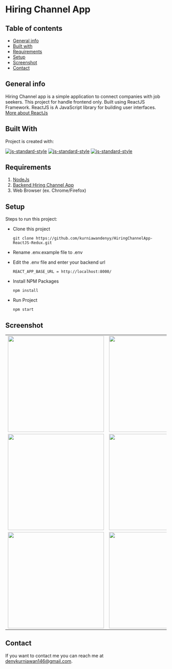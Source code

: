 # Hiring Channel App

## Table of contents
* [General info](#general-info)
* [Built with](#built-with)
* [Requirements](#requirements)
* [Setup](#setup)
* [Screenshot](#screenshot)
* [Contact](#contact)

## General info
Hiring Channel app is a simple application to connect companies with job seekers. This project for handle frontend only. Built using ReactJS Framework.
ReactJS is A JavaScript library for building user interfaces. [More about ReactJs](https://reactjs.org/)

## Built With
Project is created with:

[![js-standard-style](https://img.shields.io/badge/NodeJs-v.10.16-brightgreen)](https://nodejs.org/en/)
[![js-standard-style](https://img.shields.io/badge/ReactJs-v.16.12.0-red)](https://reactjs.org)
[![js-standard-style](https://img.shields.io/badge/React%20Redux-v.7.1-blueviolet)](https://react-redux.js.org/)

## Requirements
1. <a href="https://nodejs.org/en/">NodeJs</a>
2. [Backend Hiring Channel App](https://github.com/kurniawandenyy/BackendHiringChannelApp)
3. Web Browser (ex. Chrome/Firefox)

## Setup
Steps to run this project:

 - Clone this project
 
	``` git clone https://github.com/kurniawandenyy/HiringChannelApp-ReactJS-Redux.git ```
	
 - Rename .env.example file to .env
 - Edit the .env file and enter your backend url
 
 	``` REACT_APP_BASE_URL = http://localhost:8000/ ```
	
 - Install NPM Packages
 
	``` npm install ```
	
 - Run Project
 
	``` npm start ```

## Screenshot
<table>
<tr align='center'>
<td><img src=https://user-images.githubusercontent.com/48039021/72867282-f953a100-3d10-11ea-92f4-1a6850160d6f.png width="300px" /></td>
<td><img src=https://user-images.githubusercontent.com/48039021/72867301-0b354400-3d11-11ea-8a0e-8a40d4b1d720.png width="300px" /></td></tr>
<tr align="center">
<td><img src=https://user-images.githubusercontent.com/48039021/72867407-67986380-3d11-11ea-94af-225c81a2462f.png width="300px" /></td>
<td><img src=https://user-images.githubusercontent.com/48039021/72867428-7ed75100-3d11-11ea-8539-9ac717299c8c.png width="300px" /></td></tr>
<tr align="center">
<td><img src=https://user-images.githubusercontent.com/48039021/72867447-8d256d00-3d11-11ea-887f-526f483eb9fc.png width="300px" /></td>
<td><img src=https://user-images.githubusercontent.com/48039021/72867473-9f071000-3d11-11ea-95af-437485890eb4.png width="300px" /></td></tr>
</table>
	
## Contact

If you want to contact me you can reach me at <denykurniawan146@gmail.com>.
